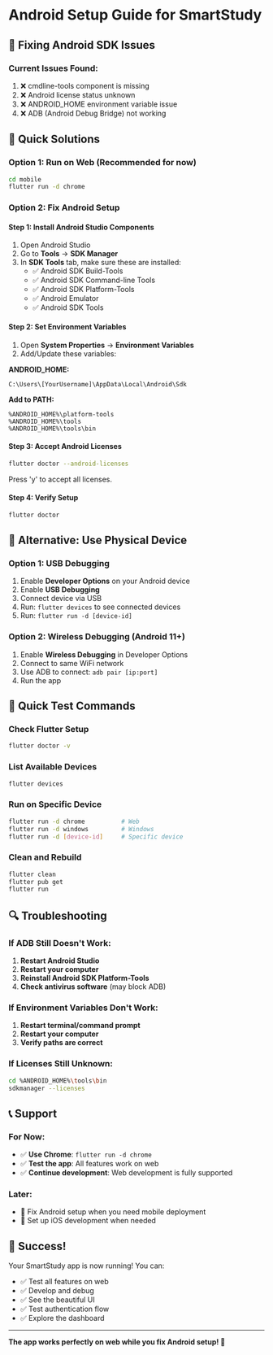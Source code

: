 # Android Setup Guide for SmartStudy

## 🔧 Fixing Android SDK Issues

### Current Issues Found:
1. ❌ cmdline-tools component is missing
2. ❌ Android license status unknown
3. ❌ ANDROID_HOME environment variable issue
4. ❌ ADB (Android Debug Bridge) not working

## 🚀 Quick Solutions

### Option 1: Run on Web (Recommended for now)
```bash
cd mobile
flutter run -d chrome
```

### Option 2: Fix Android Setup

#### Step 1: Install Android Studio Components
1. Open Android Studio
2. Go to **Tools** → **SDK Manager**
3. In **SDK Tools** tab, make sure these are installed:
   - ✅ Android SDK Build-Tools
   - ✅ Android SDK Command-line Tools
   - ✅ Android SDK Platform-Tools
   - ✅ Android Emulator
   - ✅ Android SDK Tools

#### Step 2: Set Environment Variables
1. Open **System Properties** → **Environment Variables**
2. Add/Update these variables:

**ANDROID_HOME:**
```
C:\Users\[YourUsername]\AppData\Local\Android\Sdk
```

**Add to PATH:**
```
%ANDROID_HOME%\platform-tools
%ANDROID_HOME%\tools
%ANDROID_HOME%\tools\bin
```

#### Step 3: Accept Android Licenses
```bash
flutter doctor --android-licenses
```
Press 'y' to accept all licenses.

#### Step 4: Verify Setup
```bash
flutter doctor
```

## 📱 Alternative: Use Physical Device

### Option 1: USB Debugging
1. Enable **Developer Options** on your Android device
2. Enable **USB Debugging**
3. Connect device via USB
4. Run: `flutter devices` to see connected devices
5. Run: `flutter run -d [device-id]`

### Option 2: Wireless Debugging (Android 11+)
1. Enable **Wireless Debugging** in Developer Options
2. Connect to same WiFi network
3. Use ADB to connect: `adb pair [ip:port]`
4. Run the app

## 🎯 Quick Test Commands

### Check Flutter Setup
```bash
flutter doctor -v
```

### List Available Devices
```bash
flutter devices
```

### Run on Specific Device
```bash
flutter run -d chrome          # Web
flutter run -d windows         # Windows
flutter run -d [device-id]     # Specific device
```

### Clean and Rebuild
```bash
flutter clean
flutter pub get
flutter run
```

## 🔍 Troubleshooting

### If ADB Still Doesn't Work:
1. **Restart Android Studio**
2. **Restart your computer**
3. **Reinstall Android SDK Platform-Tools**
4. **Check antivirus software** (may block ADB)

### If Environment Variables Don't Work:
1. **Restart terminal/command prompt**
2. **Restart your computer**
3. **Verify paths are correct**

### If Licenses Still Unknown:
```bash
cd %ANDROID_HOME%\tools\bin
sdkmanager --licenses
```

## 📞 Support

### For Now:
- ✅ **Use Chrome**: `flutter run -d chrome`
- ✅ **Test the app**: All features work on web
- ✅ **Continue development**: Web development is fully supported

### Later:
- 🔧 Fix Android setup when you need mobile deployment
- 🔧 Set up iOS development when needed

## 🎉 Success!

Your SmartStudy app is now running! You can:
- ✅ Test all features on web
- ✅ Develop and debug
- ✅ See the beautiful UI
- ✅ Test authentication flow
- ✅ Explore the dashboard

---

**The app works perfectly on web while you fix Android setup! 🚀** 